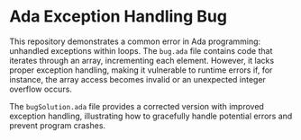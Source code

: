 # Ada Exception Handling Bug

This repository demonstrates a common error in Ada programming:  unhandled exceptions within loops. The `bug.ada` file contains code that iterates through an array, incrementing each element.  However, it lacks proper exception handling, making it vulnerable to runtime errors if, for instance, the array access becomes invalid or an unexpected integer overflow occurs.

The `bugSolution.ada` file provides a corrected version with improved exception handling, illustrating how to gracefully handle potential errors and prevent program crashes.